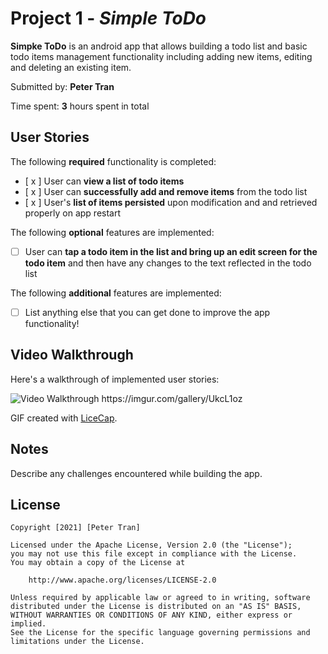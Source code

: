 # Project 1 - *Simple ToDo*

**Simpke ToDo** is an android app that allows building a todo list and basic todo items management functionality including adding new items, editing and deleting an existing item.

Submitted by: **Peter Tran**

Time spent: **3** hours spent in total

## User Stories

The following **required** functionality is completed:

* [ x ] User can **view a list of todo items**
* [ x ] User can **successfully add and remove items** from the todo list
* [ x ] User's **list of items persisted** upon modification and and retrieved properly on app restart

The following **optional** features are implemented:

* [ ] User can **tap a todo item in the list and bring up an edit screen for the todo item** and then have any changes to the text reflected in the todo list

The following **additional** features are implemented:

* [ ] List anything else that you can get done to improve the app functionality!

## Video Walkthrough

Here's a walkthrough of implemented user stories:

<img src='https://i.imgur.com/9x2YwdO.gif' title='Video Walkthrough' width='' alt='Video Walkthrough' />
https://imgur.com/gallery/UkcL1oz

GIF created with [LiceCap](http://www.cockos.com/licecap/).

## Notes

Describe any challenges encountered while building the app.

## License

    Copyright [2021] [Peter Tran]

    Licensed under the Apache License, Version 2.0 (the "License");
    you may not use this file except in compliance with the License.
    You may obtain a copy of the License at

        http://www.apache.org/licenses/LICENSE-2.0

    Unless required by applicable law or agreed to in writing, software
    distributed under the License is distributed on an "AS IS" BASIS,
    WITHOUT WARRANTIES OR CONDITIONS OF ANY KIND, either express or implied.
    See the License for the specific language governing permissions and
    limitations under the License.
